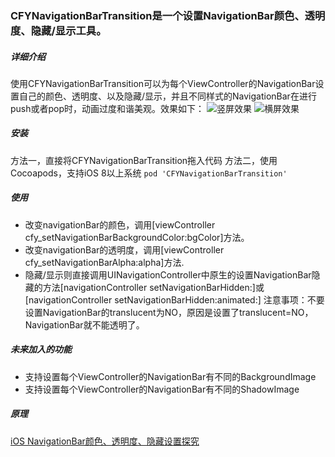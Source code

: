 ### CFYNavigationBarTransition是一个设置NavigationBar颜色、透明度、隐藏/显示工具。
##### 详细介绍
使用CFYNavigationBarTransition可以为每个ViewController的NavigationBar设置自己的颜色、透明度、以及隐藏/显示，并且不同样式的NavigationBar在进行push或者pop时，动画过度和谐美观。效果如下：
![竖屏效果](http://om4qlnjqk.bkt.clouddn.com/CFY1.gif "竖屏效果")
![横屏效果](http://om4qlnjqk.bkt.clouddn.com/CFY2.gif "横屏效果")
##### 安装
方法一，直接将CFYNavigationBarTransition拖入代码
方法二，使用Cocoapods，支持iOS 8以上系统
 `pod 'CFYNavigationBarTransition'`

##### 使用
- 改变navigationBar的颜色，调用[viewController cfy\_setNavigationBarBackgroundColor:bgColor]方法。
- 改变navigationBar的透明度，调用[viewController cfy\_setNavigationBarAlpha:alpha]方法.
- 隐藏/显示则直接调用UINavigationController中原生的设置NavigationBar隐藏的方法[navigationController setNavigationBarHidden:]或[navigationController setNavigationBarHidden:animated:]
注意事项：不要设置NavigationBar的translucent为NO，原因是设置了translucent=NO，NavigationBar就不能透明了。
##### 未来加入的功能
- 支持设置每个ViewController的NavigationBar有不同的BackgroundImage
- 支持设置每个ViewController的NavigationBar有不同的ShadowImage
##### 原理
[iOS NavigationBar颜色、透明度、隐藏设置探究](http://www.jianshu.com/p/c7e6ed129b5c "iOS NavigationBar颜色、透明度、隐藏设置探究")